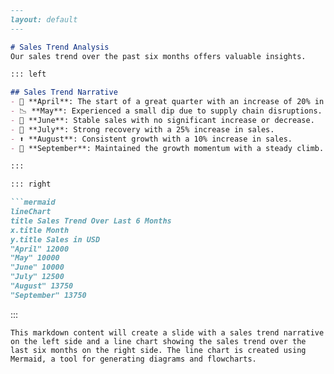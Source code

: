 ```markdown
---
layout: default
---

# Sales Trend Analysis
Our sales trend over the past six months offers valuable insights.

::: left

## Sales Trend Narrative
- 🚀 **April**: The start of a great quarter with an increase of 20% in sales.
- 📉 **May**: Experienced a small dip due to supply chain disruptions.
- 🔄 **June**: Stable sales with no significant increase or decrease.
- 🚀 **July**: Strong recovery with a 25% increase in sales.
- ⬆️ **August**: Consistent growth with a 10% increase in sales.
- 🎯 **September**: Maintained the growth momentum with a steady climb.

:::

::: right

```mermaid
lineChart
title Sales Trend Over Last 6 Months
x.title Month
y.title Sales in USD
"April" 12000
"May" 10000
"June" 10000
"July" 12500
"August" 13750
"September" 13750
```

:::
```
This markdown content will create a slide with a sales trend narrative on the left side and a line chart showing the sales trend over the last six months on the right side. The line chart is created using Mermaid, a tool for generating diagrams and flowcharts.